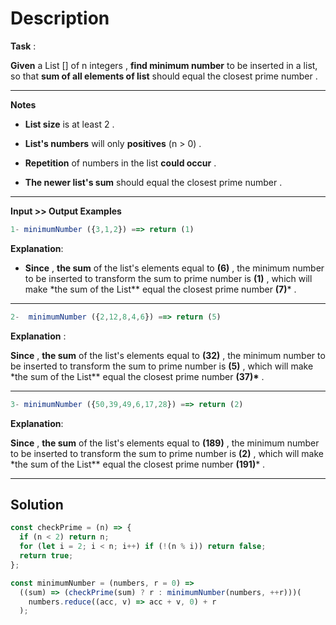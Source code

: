# Description

**Task** :

**Given** a List [] of n integers , **find minimum number** to be inserted in a list, so that **sum of all elements of list** should equal the closest prime number .

---

**Notes**

- **List size** is at least 2 .

- **List's numbers** will only **positives** (n > 0) .

- **Repetition** of numbers in the list **could occur** .

- **The newer list's sum** should equal the closest prime number .

---

**Input >> Output Examples**

```js
1- minimumNumber ({3,1,2}) ==> return (1)
```

**Explanation**:

- **Since** , **the sum** of the list's elements equal to **(6)** , the minimum number to be inserted to transform the sum to prime number is **(1)** , which will make \*the sum of the List\*\* equal the closest prime number **(7)**\* .

---

```js
2-  minimumNumber ({2,12,8,4,6}) ==> return (5)
```

**Explanation** :

**Since** , **the sum** of the list's elements equal to **(32)** , the minimum number to be inserted to transform the sum to prime number is **(5)** , which will make \*the sum of the List\*\* equal the closest prime number **(37)\*** .

---

```js
3- minimumNumber ({50,39,49,6,17,28}) ==> return (2)
```

**Explanation**:

**Since** , **the sum** of the list's elements equal to **(189)** , the minimum number to be inserted to transform the sum to prime number is **(2)** , which will make \*the sum of the List\*\* equal the closest prime number **(191)**\* .

---

## Solution

```js
const checkPrime = (n) => {
  if (n < 2) return n;
  for (let i = 2; i < n; i++) if (!(n % i)) return false;
  return true;
};

const minimumNumber = (numbers, r = 0) =>
  ((sum) => (checkPrime(sum) ? r : minimumNumber(numbers, ++r)))(
    numbers.reduce((acc, v) => acc + v, 0) + r
  );
```
